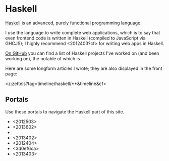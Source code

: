 # Haskell

[Haskell](https://www.haskell.org/) is an advanced, purely functional programming language. 

I use the language to write complete web applications, which is to say that even frontend code is written in Haskell (compiled to JavaScript via GHCJS); I highly recommend <2012403?cf> for writing web apps in Haskell.

[On GitHub](https://github.com/srid) you can find a list of Haskell projects I've worked on (and been working on), the notable of which is <b6df4059>.

Here are some longform articles I wrote; they are also displayed in the front page: 

<z:zettels?tag=timeline/haskell/**&timeline&cf>

## Portals

Use these portals to navigate the Haskell part of this site.

* <2012503>
* <2013602>
* <cd6eda70>
* <2013402>
* <2012404>
* <3d0ef6ca>
* <2013403>
